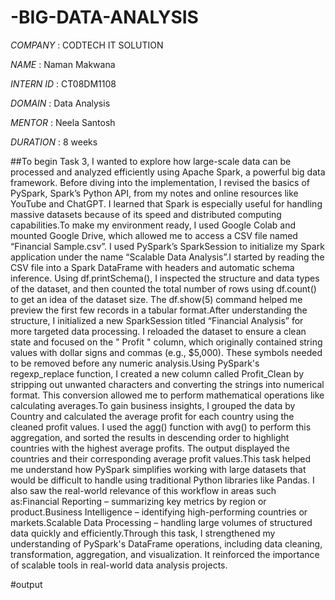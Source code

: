 # -BIG-DATA-ANALYSIS

*COMPANY* : CODTECH IT SOLUTION

*NAME* : Naman Makwana

*INTERN ID* : CT08DM1108

*DOMAIN* : Data Analysis

*MENTOR* : Neela Santosh

*DURATION* : 8 weeks

##To begin Task 3, I wanted to explore how large-scale data can be processed and analyzed efficiently using Apache Spark, a powerful big data framework. Before diving into the implementation, I revised the basics of PySpark, Spark’s Python API, from my notes and online resources like YouTube and ChatGPT. I learned that Spark is especially useful for handling massive datasets because of its speed and distributed computing capabilities.To make my environment ready, I used Google Colab and mounted Google Drive, which allowed me to access a CSV file named “Financial Sample.csv”. I used PySpark’s SparkSession to initialize my Spark application under the name “Scalable Data Analysis”.I started by reading the CSV file into a Spark DataFrame with headers and automatic schema inference. Using df.printSchema(), I inspected the structure and data types of the dataset, and then counted the total number of rows using df.count() to get an idea of the dataset size. The df.show(5) command helped me preview the first few records in a tabular format.After understanding the structure, I initialized a new SparkSession titled “Financial Analysis” for more targeted data processing. I reloaded the dataset to ensure a clean state and focused on the " Profit " column, which originally contained string values with dollar signs and commas (e.g., $5,000). These symbols needed to be removed before any numeric analysis.Using PySpark's regexp_replace function, I created a new column called Profit_Clean by stripping out unwanted characters and converting the strings into numerical format. This conversion allowed me to perform mathematical operations like calculating averages.To gain business insights, I grouped the data by Country and calculated the average profit for each country using the cleaned profit values. I used the agg() function with avg() to perform this aggregation, and sorted the results in descending order to highlight countries with the highest average profits. The output displayed the countries and their corresponding average profit values.This task helped me understand how PySpark simplifies working with large datasets that would be difficult to handle using traditional Python libraries like Pandas. I also saw the real-world relevance of this workflow in areas such as:Financial Reporting – summarizing key metrics by region or product.Business Intelligence – identifying high-performing countries or markets.Scalable Data Processing – handling large volumes of structured data quickly and efficiently.Through this task, I strengthened my understanding of PySpark's DataFrame operations, including data cleaning, transformation, aggregation, and visualization. It reinforced the importance of scalable tools in real-world data analysis projects.

#output




